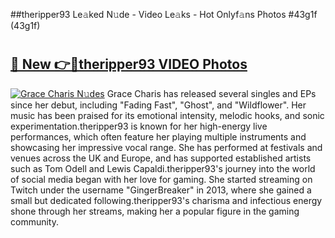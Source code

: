 ##theripper93 Le𝚊ked N𝚞de - Video Le𝚊ks - Hot Onlyf𝚊ns Photos #43g1f (43g1f)

# <h2><a href="https://mediaupload.pro?title=theripper93&ref=9FEB">🔗 New 👉🔴theripper93 VIDEO Photos</a></h2>

[![Grace Charis N𝚞des](https://i.imgur.com/rIISA9y.gif)](https://mediaupload.pro?title=theripper93&ref=9FEB)
Grace Charis has released several singles and EPs since her debut, including "Fading Fast", "Ghost", and "Wildflower". Her music has been praised for its emotional intensity, melodic hooks, and sonic experimentation.theripper93 is known for her high-energy live performances, which often feature her playing multiple instruments and showcasing her impressive vocal range. She has performed at festivals and venues across the UK and Europe, and has supported established artists such as Tom Odell and Lewis Capaldi.theripper93's journey into the world of social media began with her love for gaming. She started streaming on Twitch under the username "GingerBreaker" in 2013, where she gained a small but dedicated following.theripper93's charisma and infectious energy shone through her streams, making her a popular figure in the gaming community.